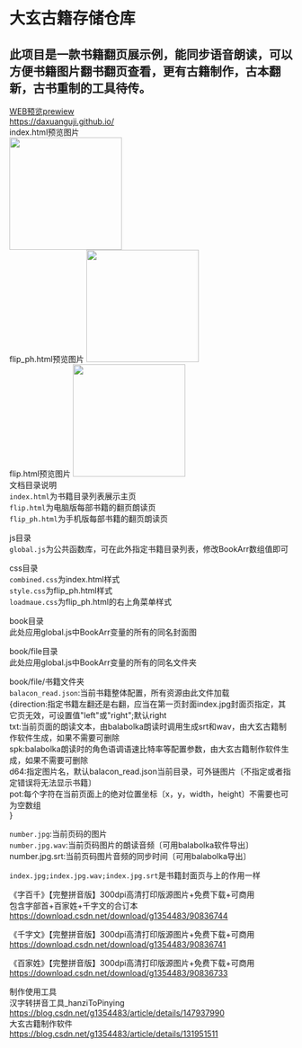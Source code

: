 # 大玄古籍存储仓库  
## 此项目是一款书籍翻页展示例，能同步语音朗读，可以方便书籍图片翻书翻页查看，更有古籍制作，古本翻新，古书重制的工具待传。  
  
[WEB预览prewiew](https://daxuanguji.github.io/)  
https://daxuanguji.github.io/  
index.html预览图片  
<img src="https://daxuanguji.github.io/other/preview.png" height=200>  
flip_ph.html预览图片
<img src="https://daxuanguji.github.io/other/preview1.png" height=200>  
flip.html预览图片
<img src="https://daxuanguji.github.io/other/preview2.png" height=200>  
文档目录说明  
```index.html```为书籍目录列表展示主页  
```flip.html```为电脑版每部书籍的翻页朗读页  
```flip_ph.html```为手机版每部书籍的翻页朗读页  
  
js目录  
```global.js```为公共函数库，可在此外指定书籍目录列表，修改BookArr数组值即可  
  
css目录  
```combined.css```为index.html样式  
```style.css```为flip_ph.html样式  
```loadmaue.css```为flip_ph.html的右上角菜单样式  
  
book目录  
此处应用global.js中BookArr变量的所有的同名封面图  
  
book/file目录  
此处应用global.js中BookArr变量的所有的同名文件夹  
  
book/file/书籍文件夹  
```balacon_read.json```:当前书籍整体配置，所有资源由此文件加载  
{direction:指定书籍左翻还是右翻，应当在第一页封面index.jpg封面页指定，其它页无效，可设置值"left"或"right";默认right  
txt:当前页面的朗读文本，由balabolka朗读时调用生成srt和wav，由大玄古籍制作软件生成，如果不需要可删除  
spk:balabolka朗读时的角色语调语速比特率等配置参数，由大玄古籍制作软件生成，如果不需要可删除  
d64:指定图片名，默认balacon_read.json当前目录，可外链图片〔不指定或者指定错误将无法显示书籍〕  
pot:每个字符在当前页面上的绝对位置坐标〔x，y，width，height〕不需要也可为空数组  
}  
  
```number.jpg```:当前页码的图片  
```number.jpg.wav```:当前页码图片的朗读音频〔可用balabolka软件导出〕  
number.jpg.srt:当前页码图片音频的同步时间〔可用balabolka导出〕  
  
```index.jpg;index.jpg.wav;index.jpg.srt```是书籍封面页与上的作用一样  
  
  
《字百千》【完整拼音版】300dpi高清打印版源图片+免费下载+可商用  
包含字部首+百家姓+千字文的合订本  
https://download.csdn.net/download/g1354483/90836744  
  
《千字文》【完整拼音版】300dpi高清打印版源图片+免费下载+可商用  
https://download.csdn.net/download/g1354483/90836741  
  
《百家姓》【完整拼音版】300dpi高清打印版源图片+免费下载+可商用  
https://download.csdn.net/download/g1354483/90836733  
  
  
制作使用工具  
汉字转拼音工具_hanziToPinying  
https://blog.csdn.net/g1354483/article/details/147937990  
大玄古籍制作软件  
https://blog.csdn.net/g1354483/article/details/131951511
